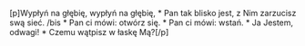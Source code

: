 [p]Wypłyń na głębię, wypłyń na głębię, * Pan tak blisko jest, z Nim zarzucisz swą sieć. /bis * Pan ci mówi: otwórz się. * Pan ci mówi: wstań. * Ja Jestem, odwagi! * Czemu wątpisz w łaskę Mą?[/p]